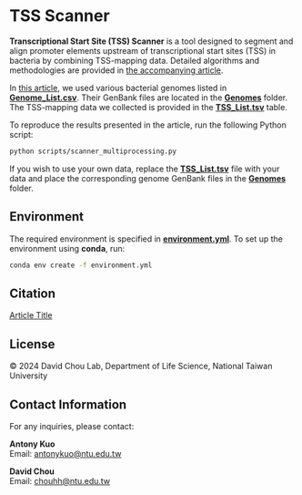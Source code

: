 # TSS Scanner

**Transcriptional Start Site (TSS) Scanner** is a tool designed to segment and align promoter elements upstream of transcriptional start sites (TSS) in bacteria by combining TSS-mapping data. Detailed algorithms and methodologies are provided in [the accompanying article](url).

In [this article](url), we used various bacterial genomes listed in [**Genome_List.csv**](Genome_List.csv). Their GenBank files are located in the [**Genomes**](Genomes/) folder. The TSS-mapping data we collected is provided in the [**TSS_List.tsv**](TSS_List.tsv) table.

To reproduce the results presented in the article, run the following Python script:

```bash
python scripts/scanner_multiprocessing.py
```

If you wish to use your own data, replace the [**TSS_List.tsv**](TSS_List.tsv) file with your data and place the corresponding genome GenBank files in the [**Genomes**](Genomes/) folder.

## Environment

The required environment is specified in [**environment.yml**](environment.yml). To set up the environment using **conda**, run:

```bash
conda env create -f environment.yml
```

## Citation

[Article Title](url)

## License

© 2024 David Chou Lab, Department of Life Science, National Taiwan University

## Contact Information

For any inquiries, please contact:

**Antony Kuo**  
Email: [antonykuo@ntu.edu.tw](mailto:antonykuo@ntu.edu.tw)

**David Chou**  
Email: [chouhh@ntu.edu.tw](mailto:chouhh@ntu.edu.tw)
